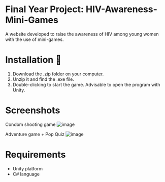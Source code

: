 # Final Year Project: HIV-Awareness-Mini-Games
A website developed to raise the awareness of HIV among young women with the use of mini-games. 

# Installation 🔌
1. Download the .zip folder on your computer.
2. Unzip it and find the .exe file. 
3. Double-clicking to start the game. Advisable to open the program with Unity.

# Screenshots
Condom shooting game
![image](https://user-images.githubusercontent.com/125180707/218310912-bf1e4083-3777-41b6-aca5-e682ab816f33.png)

Adventure game + Pop Quiz
![image](https://user-images.githubusercontent.com/125180707/218310987-33e52f15-ebdf-467c-9742-75195e69bcf7.png)

# Requirements
- Unity platform
- C# language
